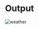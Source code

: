 # Output
![weather](https://github.com/RamarAndroid/real-time-weather/assets/133333335/70266017-11ff-4d2d-8c1c-6fbfd799fb2b)
